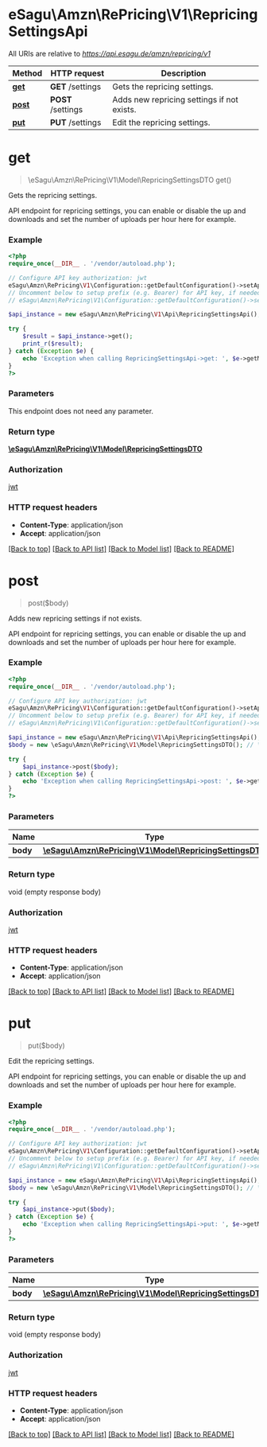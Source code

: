 # eSagu\Amzn\RePricing\V1\RepricingSettingsApi

All URIs are relative to *https://api.esagu.de/amzn/repricing/v1*

Method | HTTP request | Description
------------- | ------------- | -------------
[**get**](RepricingSettingsApi.md#get) | **GET** /settings | Gets the repricing settings.
[**post**](RepricingSettingsApi.md#post) | **POST** /settings | Adds new repricing settings if not exists.
[**put**](RepricingSettingsApi.md#put) | **PUT** /settings | Edit the repricing settings.


# **get**
> \eSagu\Amzn\RePricing\V1\Model\RepricingSettingsDTO get()

Gets the repricing settings.

API endpoint for repricing settings, you can enable or disable the up and downloads and set the number of uploads per hour here for example.

### Example
```php
<?php
require_once(__DIR__ . '/vendor/autoload.php');

// Configure API key authorization: jwt
eSagu\Amzn\RePricing\V1\Configuration::getDefaultConfiguration()->setApiKey('Authorization', 'YOUR_API_KEY');
// Uncomment below to setup prefix (e.g. Bearer) for API key, if needed
// eSagu\Amzn\RePricing\V1\Configuration::getDefaultConfiguration()->setApiKeyPrefix('Authorization', 'Bearer');

$api_instance = new eSagu\Amzn\RePricing\V1\Api\RepricingSettingsApi();

try {
    $result = $api_instance->get();
    print_r($result);
} catch (Exception $e) {
    echo 'Exception when calling RepricingSettingsApi->get: ', $e->getMessage(), PHP_EOL;
}
?>
```

### Parameters
This endpoint does not need any parameter.

### Return type

[**\eSagu\Amzn\RePricing\V1\Model\RepricingSettingsDTO**](../Model/RepricingSettingsDTO.md)

### Authorization

[jwt](../../README.md#jwt)

### HTTP request headers

 - **Content-Type**: application/json
 - **Accept**: application/json

[[Back to top]](#) [[Back to API list]](../../README.md#documentation-for-api-endpoints) [[Back to Model list]](../../README.md#documentation-for-models) [[Back to README]](../../README.md)

# **post**
> post($body)

Adds new repricing settings if not exists.

API endpoint for repricing settings, you can enable or disable the up and downloads and set the number of uploads per hour here for example.

### Example
```php
<?php
require_once(__DIR__ . '/vendor/autoload.php');

// Configure API key authorization: jwt
eSagu\Amzn\RePricing\V1\Configuration::getDefaultConfiguration()->setApiKey('Authorization', 'YOUR_API_KEY');
// Uncomment below to setup prefix (e.g. Bearer) for API key, if needed
// eSagu\Amzn\RePricing\V1\Configuration::getDefaultConfiguration()->setApiKeyPrefix('Authorization', 'Bearer');

$api_instance = new eSagu\Amzn\RePricing\V1\Api\RepricingSettingsApi();
$body = new \eSagu\Amzn\RePricing\V1\Model\RepricingSettingsDTO(); // \eSagu\Amzn\RePricing\V1\Model\RepricingSettingsDTO | 

try {
    $api_instance->post($body);
} catch (Exception $e) {
    echo 'Exception when calling RepricingSettingsApi->post: ', $e->getMessage(), PHP_EOL;
}
?>
```

### Parameters

Name | Type | Description  | Notes
------------- | ------------- | ------------- | -------------
 **body** | [**\eSagu\Amzn\RePricing\V1\Model\RepricingSettingsDTO**](../Model/\eSagu\Amzn\RePricing\V1\Model\RepricingSettingsDTO.md)|  | [optional]

### Return type

void (empty response body)

### Authorization

[jwt](../../README.md#jwt)

### HTTP request headers

 - **Content-Type**: application/json
 - **Accept**: application/json

[[Back to top]](#) [[Back to API list]](../../README.md#documentation-for-api-endpoints) [[Back to Model list]](../../README.md#documentation-for-models) [[Back to README]](../../README.md)

# **put**
> put($body)

Edit the repricing settings.

API endpoint for repricing settings, you can enable or disable the up and downloads and set the number of uploads per hour here for example.

### Example
```php
<?php
require_once(__DIR__ . '/vendor/autoload.php');

// Configure API key authorization: jwt
eSagu\Amzn\RePricing\V1\Configuration::getDefaultConfiguration()->setApiKey('Authorization', 'YOUR_API_KEY');
// Uncomment below to setup prefix (e.g. Bearer) for API key, if needed
// eSagu\Amzn\RePricing\V1\Configuration::getDefaultConfiguration()->setApiKeyPrefix('Authorization', 'Bearer');

$api_instance = new eSagu\Amzn\RePricing\V1\Api\RepricingSettingsApi();
$body = new \eSagu\Amzn\RePricing\V1\Model\RepricingSettingsDTO(); // \eSagu\Amzn\RePricing\V1\Model\RepricingSettingsDTO | 

try {
    $api_instance->put($body);
} catch (Exception $e) {
    echo 'Exception when calling RepricingSettingsApi->put: ', $e->getMessage(), PHP_EOL;
}
?>
```

### Parameters

Name | Type | Description  | Notes
------------- | ------------- | ------------- | -------------
 **body** | [**\eSagu\Amzn\RePricing\V1\Model\RepricingSettingsDTO**](../Model/\eSagu\Amzn\RePricing\V1\Model\RepricingSettingsDTO.md)|  | [optional]

### Return type

void (empty response body)

### Authorization

[jwt](../../README.md#jwt)

### HTTP request headers

 - **Content-Type**: application/json
 - **Accept**: application/json

[[Back to top]](#) [[Back to API list]](../../README.md#documentation-for-api-endpoints) [[Back to Model list]](../../README.md#documentation-for-models) [[Back to README]](../../README.md)

